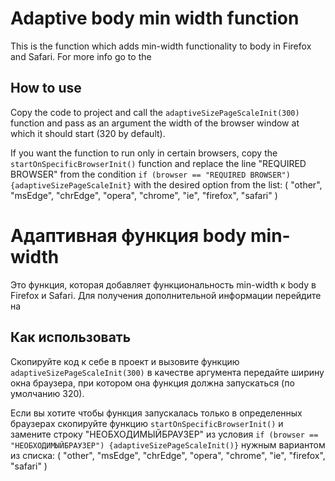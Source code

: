 # Adaptive body min width function
This is the function which adds min-width functionality to body in Firefox and Safari.
For more info go to the

## How to use
Copy the code to project and call the ```adaptiveSizePageScaleInit(300)``` function and pass as an argument the width of the browser window at which it should start (320 by default).

If you want the function to run only in certain browsers, copy the ```startOnSpecificBrowserInit()``` function and replace the line "REQUIRED BROWSER" from the condition
```if (browser == "REQUIRED BROWSER") {adaptiveSizePageScaleInit}```
with the desired option from the list: (  "other", "msEdge", "chrEdge", "opera", "chrome", "ie", "firefox", "safari"  )


# Адаптивная функция body min-width 

Это функция, которая добавляет функциональность min-width к body в Firefox и Safari.
Для получения дополнительной информации перейдите на

## Как использовать
Скопируйте код к себе в проект и вызовите функцию  ```adaptiveSizePageScaleInit(300)``` в качестве аргумента передайте ширину окна браузера, при котором она функция должна запускаться (по умолчанию 320).

Если вы хотите чтобы функция запускалась только в определенных браузерах скопируйте функцию ```startOnSpecificBrowserInit()``` и замените строку "НЕОБХОДИМЫЙБРАУЗЕР" из условия 
```if (browser == "НЕОБХОДИМЫЙБРАУЗЕР") {adaptiveSizePageScaleInit()}``` нужным вариантом из списка: (  "other", "msEdge",  "chrEdge", "opera", "сhrome", "ie", "firefox", "safari"  )
